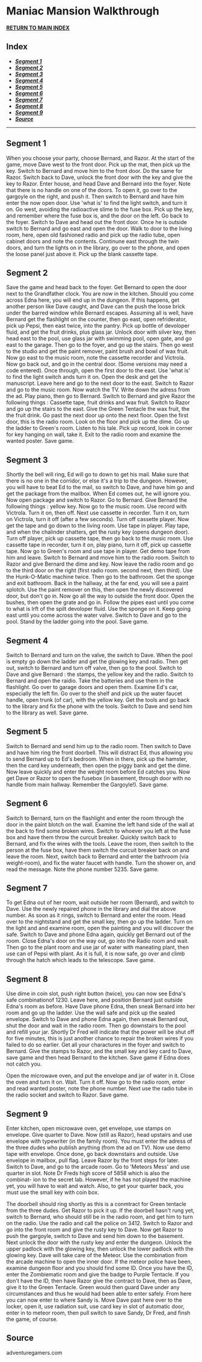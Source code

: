 # Maniac Mansion Walkthrough

<b>[RETURN TO MAIN INDEX](./lamain.md)</b>

## Index
<b><i>

- [Segment 1](#segment-1)
- [Segment 2](#segment-2)
- [Segment 3](#segment-3)
- [Segment 4](#segment-4)
- [Segment 5](#segment-5)
- [Segment 6](#segment-6)
- [Segment 7](#segment-7)
- [Segment 8](#segment-8)
- [Segment 9](#segment-9)
- [Source](#source)

</i></b>
___

## Segment 1
When you choose your party, choose Bernard, and Razor.
At the start of the game, move Dave west to the front door. Pick up the mat,
then pick up the key. Switch to Bernard and move him to the front door. Do
the same for Razor. Switch back to Dave, unlock the front door with the key
and give the key to Razor. Enter house, and head Dave and Bernard into the
foyer. Note that there is no handle on one of the doors. To open it, go over
to the gargoyle on the right, and push it. Then switch to Bernard and have
him enter the now open door. Use 'what is' to find the light switch, and turn
it on. Go west, avoiding the radioactive slime to the fuse box. Pick up the
key, and remember where the fuse box is, and the door on the left. Go back to
the foyer. Switch to Dave and head out the front door. Once he is outside
switch to Bernard and go east and open the door. Walk to door to the living
room, here, open old fashioned radio and pick up the radio tube, open cabinet
doors and note the contents. Continune east through the twin doors, and turn
the lights on in the library, go over to the phone, and open the loose panel
just above it. Pick up the blank cassette tape.

## Segment 2
Save the game and head back
to the foyer. Get Bernard to open the door next to the Grandfather clock.
You are now in the kitchen. Should you come across Edna here, you will end up
in the dungeon. If this happens, get another person like Dave caught, and Dave
can the push the loose brick under the barred window while Bernard escapes.
Assuming all is well, have Bernard get the flashlight on the counter, then go
east, open refriderator, pick up Pepsi, then east twice, into the pantry.
Pick up bottle of devoloper fluid, and get the fruit drinks, plus glass jar.
Unlock door with silver key, then head east to the pool, use glass jar with
swimming pool, open gate, and go east to the garage. Then go to the foyer,
and go up the stairs. Then go west to the studio and get the paint remover,
paint brush and bowl of wax fruit. Now go east to the music room, note the
cassette recorder and Victrola. Now go back out, and go in the central door.
(Some versions may need a code entered). Once through, open the first door
to the east. Use 'what is' to find the light switch ands turn it on. Open
the desk and get the manuscript. Leave here and go to the next door to the
east. Switch to Razor and go to the music room. Now watch the TV. Write
down the adress from the ad. Play piano, then go to Bernard. Switch to
Bernard and give Razor the following things : Cassette tape, fruit drinks
and wax fruit. Switch to Razor and go up the stairs to the east. Give the
Green Tentacle the wax fruit, the the fruit drink. Go past the next door up
onto the next floor. Open the first door, this is the radio room. Look on
the floor and pick up the dime. Go up the ladder to Green's room. Listen to
his tale. Pick up record, look in corner for key hanging on wall, take it. 
Exit to the radio room and examine the wanted poster.
Save game.

## Segment 3
Shortly the bell will ring, Ed will go to down to get his mail. Make sure
that there is no one in the corridor, or else it's a trip to the dungeon.
However, you will have to beat Ed to the mail, so switch to Dave, and have
him go and get the package from the mailbox. When Ed comes out, he will
ignore you. Now open package and switch to Razor. Go to Bernard. Give
Bernard the following things : yellow key. Now go to the music room. Use
record with Victrola. Turn it on, then off. Next use cassette in recorder.
Turn it on, turn on Victrola, turn it off (after a few seconds). Turn off
cassette player. Now get the tape and go down to the living room. Use tape
in player. Play tape, and when the chalinder shatters, get the rusty key
(opens dungeon door). Turn off player, pick up cassette tape, then go back
to the music room. Use cassette tape in recorder, turn it on, play piano,
turn it off, pick up cassette tape. Now go to Green's room and use tape in
player. Get demo tape from him and leave. Switch to Bernard and move him to
the radio room. Switch to Razor and give Bernard the dime and key. Now
leave the radio room and go to the third door on the right (first radio room.
second next, then third). Use the Hunk-O-Matic machine twice. Then go to
the bathroom. Get the sponge and exit bathroom. Back in the hallway, at the
far end, you will see a paint splotch. Use the paint remover on this, then
open the newly discovered door, but don't go in. Now go all the way to
outside the front door. Open the bushes, then open the grate and go in. 
Follow the pipes east until you come to what is lrft of the spilt devoloper
fluid. Use the sponge on it. Keep going east until you come across the
water valve. Switch to Dave and go to the pool. Stand by the ladder going
into the pool.
Save game.

## Segment 4
Switch to Bernard and turn on the valve, the switch to Dave. When the pool
is empty go down the ladder and get the glowing key and radio. Then get out,
switch to Bernard and turn off valve, then go to the pool. Switch to Dave and
give Bernard : the stamps, the yellow key and the radio. Switch to Bernard
and open the raidio. Take the batteries and use them in the flashlight. Go
over to garage doors and open them. Examine Ed's car, especially the left
fin. Go over to the shelf and pick up the water faucet handle, open trunk (of
car), with the yellow key. Get the tools and go back to the library and fix
the phone with the tools. Switch to Dave and send him to the library as well.
Save game.

## Segment 5
Switch to Bernard and send him up to the radio room. Then switch to Dave and
have him ring the front doorbell. This will distract Ed, thus allowing you to
send Bernard up to Ed's bedroom. When in there, pick up the hamster, then the
card key underneath, then open the piggy bank and get the dime. Now leave
quickly and enter the weight room before Ed catches you. Now get Dave or
Razor to open the fusebox (in basement, through door with no handle from main
hallway. Remember the Gargoyle!).
Save game. 

## Segment 6
Switch to Bernard, turn on the
flashlight and enter the room through the door in the paint blotch on the
wall. Examine the left hand side of the wall at the back to find some broken
wires. Switch to whoever you left at the fuse box and have them throw the
curcuit breaker. Quickly switch back to Bernard, and fix the wires with the
tools. Leave the room, then switch to the person at the fuse box, have them
switch the curcuit breaker back on and leave the room. Next, switch back to
Bernard and enter the bathroom (via weight-room), and fix the water faucet
with handle. Turn the shower on, and read the message. Note the phone number
5235.
Save game.

## Segment 7
To get Edna out of her room, wait outside her room (Bernard), and switch to
Dave. Use the newly repaired phone in the library and dial the above number.
As soon as it rings, switch to Bernard and enter the room. Head over to the
nightstand and get the small key, then go up the ladder. Turn on the light
and and examine room, open the painting and you will discover the safe.
Switch to Dave and phone Edna again, quickly get Bernard out of the room.
Close Edna's door on the way out, go into the Radio room and wait. Then go
to the plant room and use jar of water with maneating plant, then use can of
Pepsi with plant. As it is full, it is now safe, go over and climb through
the hatch which leads to the telescope.
Save game.

## Segment 8
Use dime in coin slot,
push right button (twice), you can now see Edna's safe combinationof 1230. 
Leave here, and position Bernard just outside Edna's room as before. Have
Dave phone Edna, then sneak Bernard into her room and go up the ladder. Use
the wall safe and pick up the sealed envelope. Switch to Dave and phone Edna
again, then sneak Bernard out, shut the door and wait in the radio room. Then
go downstairs to the pool and refill your jar. Shortly Dr Fred will indicate
that the power will be shut off for five minutes, this is just another chance
to repair the broken wires if you failed to do so earlier. Get all your
charactures in the foyer and switch to Bernard. Give the stamps to Razor,
and the small key and key card to Dave, save game and then head Bernard to
the kitchen.
Save game if Edna does not catch you.

Open the microwave oven,
and put the envelope and jar of water in it. Close the oven and turn it on.
Wait. Turn it off. Now go to the radio room, enter and read wanted poster,
note the phone number. Next use the radio tube in the radio socket and switch
to Razor.
Save game.

## Segment 9
Enter kitchen, open microwave oven, get envelope, use
stamps on envelope. Give quarter to Dave. Now (still as Razor), head
upstairs and use envelope with typewriter (in the family room). You must
enter the adress of the three dudes who publish anything (from the ad on TV).
Now use demo tape with envelope. Once done, go back downstairs and outside.
Use envelope in mailbox, pull flag. Leave Razor by the front steps for later.
Switch to Dave, and go to the arcade room. Go to 'Meteors Mess' and use
quarter in slot. Note Dr Freds high score of 5858 which is also the combinat-
ion to the secret lab. However, if he has not played the machine yet, you
will have to wait and watch. Also, to get your quarter back, you must use the
small key with coin box.

The doorbell should ring shortly as this is a conmtract for Green tentacle
from the three dudes. Get Razor to pick it up. If the doorbell hasn't rung
yet, switch to Bernard, who should still be in the radio room, and get him to
turn on the radio. Use the radio and call the police on 3412. Switch to
Razor and go into the front room and give the rusty key to Dave. Now get
Razor to push the gargoyle, switch to Dave and send him down to the basement.
Next unlock the door with the rusty key and enter the dungeon. Unlock the
upper padlock with the glowing key, then unlock the lower padlock with the
glowing key. Dave will take care of the Meteor. Use the combination from the
arcade machine to open the inner door. If the meteor police have been,
examine dungeon floor and you should find some ID. Once you have the ID,
enter the Zombiematic room and give the badge to Purple Tentacle. If you
don't have the ID, then have Razor give the contract to Dave, then as Dave,
give it to the Green Tentacle. Green would then guard Dave under any
circumstances and thus he would had been able to enter safely. From here you
can now enter to where Sandy is. Move Dave past here over to the locker,
open it, use radiation suit, use card key in slot of automatic door, enter in
to meteor room, then pull switch to save Sandy, Dr Fred, and finsh the game,
of course.

## Source
adventuregamers.com

<link rel="shortcut icon" type="image/x-icon" href="https://raw.githubusercontent.com/trzyglow/trzyglow.github.io/main/data/favicon.ico" />
<link rel="apple-touch-icon" sizes="128x128" href="https://raw.githubusercontent.com/trzyglow/trzyglow.github.io/main/data/ati.png" />
